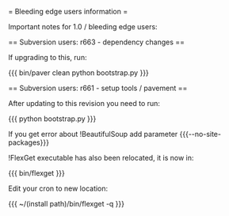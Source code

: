 = Bleeding edge users information =

Important notes for 1.0 / bleeding edge users:

== Subversion users: r663 - dependency changes ==

If upgrading to this, run:

{{{
bin/paver clean
python bootstrap.py
}}}

== Subversion users: r661 - setup tools / pavement ==

After updating to this revision you need to run:

{{{
python bootstrap.py
}}}

If you get error about !BeautifulSoup add parameter {{{--no-site-packages}}}

!FlexGet executable has also been relocated, it is now in:

{{{
bin/flexget
}}}

Edit your cron to new location:

{{{
~/(install path)/bin/flexget -q
}}}